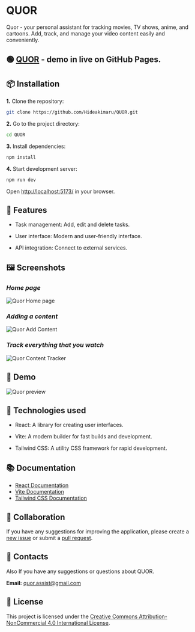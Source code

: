 # QUOR

Quor - your personal assistant for tracking movies, TV shows, anime, and cartoons. Add, track, and manage your video content easily and conveniently.

## 🟢 **[QUOR](https://hideakimaru.github.io/QUOR/ "https://hideakimaru.github.io/QUOR/")** - demo in live on GitHub Pages.

## 📦 Installation

**1.** Clone the repository:

```bash
git clone https://github.com/Hideakimaru/QUOR.git
```

**2.** Go to the project directory:

```bash
cd QUOR
```

**3.** Install dependencies:

```bash
npm install
```

**4.** Start development server:

```bash
npm run dev
```

Open [http://localhost:5173/](http://localhost:5173/ "http://localhost:5173/") in your browser.

## 🚀 Features

* Task management: Add, edit and delete tasks.
* User interface: Modern and user-friendly interface.

* API integration: Connect to external services.

## 🖼️ Screenshots

### *Home page*

![Quor Home page](https://i.imgur.com/bpymPnG.png)

### *Adding a content*

![Quor Add Content](https://i.imgur.com/mAWBhJ8.png)

### *Track everything that you watch*

![Quor Content Tracker](https://i.imgur.com/UvGAyDr.png)

## 🎥 Demo


![Quor preview](https://i.imgur.com/CcfQH3Q.gif)


## 🔧 Technologies used

* React: A library for creating user interfaces.

* Vite: A modern builder for fast builds and development.

* Tailwind CSS: A utility CSS framework for rapid development.

## 📚 Documentation

* [React Documentation](https://react.dev/ "https://react.dev/")
* [Vite Documentation](https://vitejs.dev/ "https://vitejs.dev/")
* [Tailwind CSS Documentation](https://tailwindcss.com/ "https://tailwindcss.com/")

## 👥 Collaboration

If you have any suggestions for improving the application, please create a [new issue](https://docs.github.com/en/issues/tracking-your-work-with-issues/creating-an-issue "https://docs.github.com/en/issues/tracking-your-work-with-issues/creating-an-issue") or submit a [pull request](https://docs.github.com/en/pull-requests/collaborating-with-pull-requests/proposing-changes-to-your-work-with-pull-requests/creating-a-pull-request "https://docs.github.com/en/pull-requests/collaborating-with-pull-requests/proposing-changes-to-your-work-with-pull-requests/creating-a-pull-request").

## 💬 Contacts

Also If you have any suggestions or questions about QUOR.

**Email:** [quor.assist@gmail.com](mailto:quor.assist@gmail.com "mailto:quor.assist@gmail.com")

## 📄 License

This project is licensed under the [Creative Commons Attribution-NonCommercial 4.0 International License](LICENSE "LICENSE").